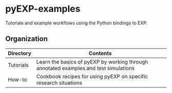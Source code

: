 # pyEXP-examples

Tutorials and example workflows using the Python bindings to EXP.

## Organization

| Directory | Contents |
| ---       | ---      |
| Tutorials | Learn the basics of pyEXP by working through annotated examples and test simulations |
| How-to    | Cookbook recipes for using pyEXP on specific research situations |

